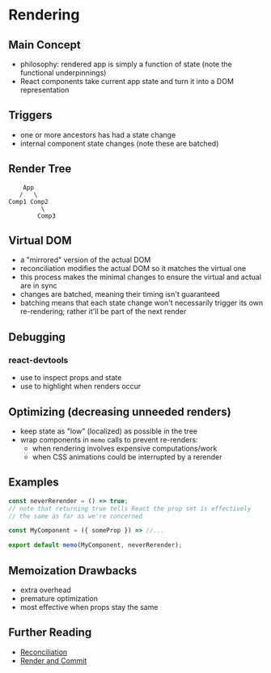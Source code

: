 # Rendering

## Main Concept
- philosophy: rendered app is simply a function of state (note the functional underpinnings)
- React components take current app state and turn it into a DOM representation

## Triggers
- one or more ancestors has had a state change
- internal component state changes (note these are batched)

## Render Tree
```
    App
   /   \
Comp1 Comp2
         \
        Comp3
```

## Virtual DOM
- a "mirrored" version of the actual DOM
- reconciliation modifies the actual DOM so it matches the virtual one
- this process makes the minimal changes to ensure the virtual and actual are in sync
- changes are batched, meaning their timing isn't guaranteed
- batching means that each state change won't necessarily trigger its own re-rendering; rather it'll be part of the next render

## Debugging

### react-devtools
- use to inspect props and state
- use to highlight when renders occur

## Optimizing (decreasing unneeded renders)
- keep state as "low" (localized) as possible in the tree
- wrap components in `memo` calls to prevent re-renders:
  - when rendering involves expensive computations/work
  - when CSS animations could be interrupted by a rerender

## Examples
```jsx
const neverRerender = () => true;
// note that returning true tells React the prop set is effectively
// the same as far as we're concerned

const MyComponent = ({ someProp }) => //...

export default memo(MyComponent, neverRerender);
```

## Memoization Drawbacks
- extra overhead
- premature optimization
- most effective when props stay the same

## Further Reading
- [Reconciliation](https://reactjs.org/docs/reconciliation.html)
- [Render and Commit](https://beta.reactjs.org/learn/render-and-commit)